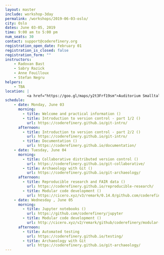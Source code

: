```yaml
---
layout: master
include: workshop-3day
permalink: /workshops/2019-06-03-oslo/
city: Oslo
dates: June 03-05, 2019
time: 9:00 am to 5:00 pm
num_seats: 30
contact: support@coderefinery.org
registration_open_date: February 01
registration_is_closed: false
registration_form: ""
instructors:
    - Radovan Bast
    - Sabry Razick
    - Anne Fouilloux
    - Stefan Negru
helpers:
    - TBA
location: |
          <a href="https://goo.gl/maps/y2t3Frf19sm">Auditorium Smalltalk</a>,  Ole-Johan Dahls hus.
schedule:
    - date: Monday, June 03
      morning:
        - title: Welcome and practical information ()
        - title: Introduction to version control - part 1/2 ()
          url: https://coderefinery.github.io/git-intro/
      afternoon:
        - title: Introduction to version control - part 2/2 ()
          url: https://coderefinery.github.io/git-intro/
        - title: Documentation ()
          url: https://coderefinery.github.io/documentation/
    - date: Tuesday, June 04
      morning:
        - title: Collaborative distributed version control ()
          url: https://coderefinery.github.io/git-collaborative/
        - title: Archaeology with Git ()
          url: https://coderefinery.github.io/git-archaeology/
      afternoon:
        - title: Reproducible research and FAIR data ()
          url: https://coderefinery.github.io/reproducible-research/
      	- title: Modular code development ()
          url: https://cicero.xyz/v3/remark/0.14.0/github.com/coderefinery/modular-code-development/master/talk.md
    - date: Wednesday , June 05
      morning:
        - title: Jupyter notebooks ()
          url: https://github.com/coderefinery/jupyter
        - title: Modular code development ()
          url: http://cicero.xyz/v2/remark/github/coderefinery/modular-code-development/master/talk.md/
      afternoon:
        - title: Automated testing 
          url: https://coderefinery.github.io/testing/
        - title: Archaeology with Git
          url: https://coderefinery.github.io/git-archaeology/
---
```

